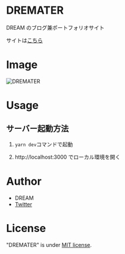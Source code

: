 # DREMATER

DREAM のブログ兼ポートフォリオサイト

サイトは[こちら](https://dremater.com/)

# Image

![DREMATER](https://user-images.githubusercontent.com/38065660/161201603-515e9913-180f-4d05-b327-d7fe5c22d1c1.png)

# Usage

## サーバー起動方法

1. `yarn dev`コマンドで起動

2. http://localhost:3000 でローカル環境を開く

# Author

- DREAM
- [Twitter](https://twitter.com/new_kidsdream)

# License

"DREMATER" is under [MIT license](https://en.wikipedia.org/wiki/MIT_License).
